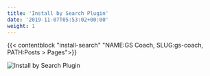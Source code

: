 ```yaml
---
title: 'Install by Search Plugin'
date: '2019-11-07T05:53:02+00:00'
weight: 1
---
```


{{< contentblock "install-search" "NAME:GS Coach, SLUG:gs-coach, PATH:Posts &gt; Pages">}}

 ![Install by Search Plugin](../images/Install_by_Search_Plugin_gscoach.png)